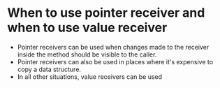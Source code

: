 # When to use pointer receiver and when to use value receiver

* Pointer receivers can be used when changes made to the receiver inside the method should be visible to the caller.
* Pointer receivers can also be used in places where it's expensive to copy a data structure.
* In all other situations, value receivers can be used